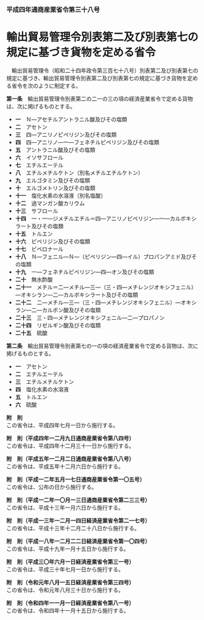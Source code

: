 ### 平成四年通商産業省令第三十八号  
# 輸出貿易管理令別表第二及び別表第七の規定に基づき貨物を定める省令  
　輸出貿易管理令（昭和二十四年政令第三百七十八号）別表第二及び別表第七の規定に基づき、輸出貿易管理令別表第二及び別表第七の規定に基づき貨物を定める省令を次のように制定する。  
  
**第一条**　輸出貿易管理令別表第二の二一の三の項の経済産業省令で定める貨物は、次に掲げるものとする。  
* **一**　Ｎ―アセチルアントラニル酸及びその塩類  
* **二**　アセトン  
* **三**　四―アニリノピペリジン及びその塩類  
* **四**　四―アニリノ―一―フェネチルピペリジン及びその塩類  
* **五**　アントラニル酸及びその塩類  
* **六**　イソサフロール  
* **七**　エチルエーテル  
* **八**　エチルメチルケトン（別名メチルエチルケトン）  
* **九**　エルゴタミン及びその塩類  
* **十**　エルゴメトリン及びその塩類  
* **十一**　塩化水素の水溶液（別名塩酸）  
* **十二**　過マンガン酸カリウム  
* **十三**　サフロール  
* **十四**　一・一―ジメチルエチル＝四―アニリノピペリジン―一―カルボキシラート及びその塩類  
* **十五**　トルエン  
* **十六**　ピペリジン及びその塩類  
* **十七**　ピペロナール  
* **十八**　Ｎ―フェニル―Ｎ―（ピペリジン―四―イル）プロパンアミド及びその塩類  
* **十九**　一―フェネチルピペリジン―四―オン及びその塩類  
* **二十**　無水酢酸  
* **二十一**　メチル＝二―メチル―三―（三・四―メチレンジオキシフェニル）―オキシラン―二―カルボキシラート及びその塩類  
* **二十二**　二―メチル―三―（三・四―メチレンジオキシフェニル）―オキシラン―二―カルボン酸及びその塩類  
* **二十三**　三・四―メチレンジオキシフェニル―二―プロパノン  
* **二十四**　リゼルギン酸及びその塩類  
* **二十五**　硫酸  
  
**第二条**　輸出貿易管理令別表第七の一の項の経済産業省令で定める貨物は、次に掲げるものとする。  
* **一**　アセトン  
* **二**　エチルエーテル  
* **三**　エチルメチルケトン  
* **四**　塩化水素の水溶液  
* **五**　トルエン  
* **六**　硫酸  
  
**附　則**  
この省令は、平成四年七月一日から施行する。  
  
**附　則（平成四年一二月九日通商産業省令第八四号）**  
この省令は、平成四年十二月三十一日から施行する。  
  
**附　則（平成五年一二月二日通商産業省令第八八号）**  
この省令は、平成五年十二月六日から施行する。  
  
**附　則（平成一二年五月一七日通商産業省令第一〇五号）**  
この省令は、公布の日から施行する。  
  
**附　則（平成一二年一〇月一三日通商産業省令第二三三号）**  
この省令は、平成十三年一月六日から施行する。  
  
**附　則（平成一三年一二月一四日経済産業省令第二一七号）**  
この省令は、平成十三年十二月二十八日から施行する。  
  
**附　則（平成一八年一二月二二日経済産業省令第一〇四号）**  
この省令は、平成十九年一月十五日から施行する。  
  
**附　則（平成三〇年六月一日経済産業省令第三一号）**  
この省令は、平成三十年七月一日から施行する。  
  
**附　則（令和元年八月一五日経済産業省令第三四号）**  
この省令は、令和元年八月三十日から施行する。  
  
**附　則（令和四年一一月一日経済産業省令第八一号）**  
この省令は、令和四年十一月十五日から施行する。  
  
